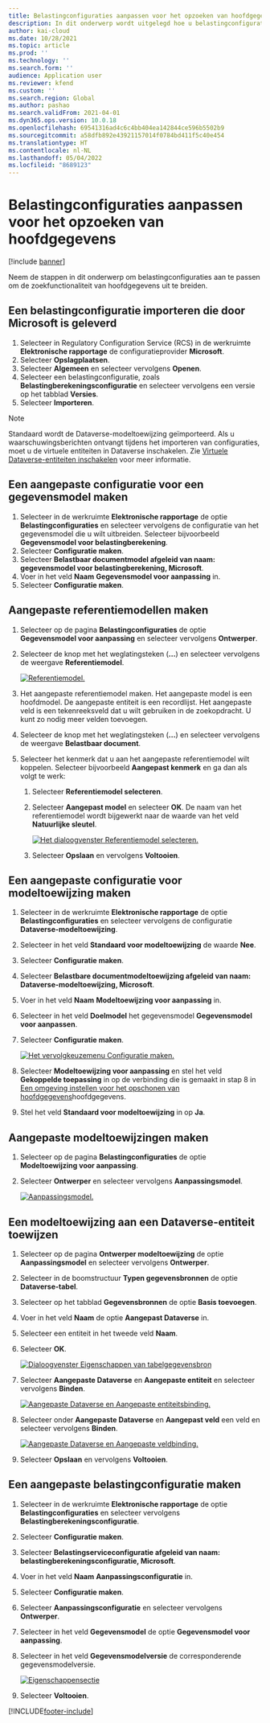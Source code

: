 ```yaml
---
title: Belastingconfiguraties aanpassen voor het opzoeken van hoofdgegevens
description: In dit onderwerp wordt uitgelegd hoe u belastingconfiguraties kunt aanpassen om de zoekfunctionaliteit van hoofdgegevens uit te breiden.
author: kai-cloud
ms.date: 10/28/2021
ms.topic: article
ms.prod: ''
ms.technology: ''
ms.search.form: ''
audience: Application user
ms.reviewer: kfend
ms.custom: ''
ms.search.region: Global
ms.author: pashao
ms.search.validFrom: 2021-04-01
ms.dyn365.ops.version: 10.0.18
ms.openlocfilehash: 69541316ad4c6c4bb404ea142844ce596b5502b9
ms.sourcegitcommit: a58dfb892e43921157014f0784bd411f5c40e454
ms.translationtype: HT
ms.contentlocale: nl-NL
ms.lasthandoff: 05/04/2022
ms.locfileid: "8689123"
---
```

# <a name="customize-tax-configurations-for-master-data-lookup"></a>Belastingconfiguraties aanpassen voor het opzoeken van hoofdgegevens

[!include [banner](../includes/banner.md)]

Neem de stappen in dit onderwerp om belastingconfiguraties aan te passen om de zoekfunctionaliteit van hoofdgegevens uit te breiden.

## <a name="import-a-tax-configuration-provided-by-microsoft"></a>Een belastingconfiguratie importeren die door Microsoft is geleverd

1. Selecteer in Regulatory Configuration Service (RCS) in de werkruimte **Elektronische rapportage** de configuratieprovider **Microsoft**.
2. Selecteer **Opslagplaatsen**.
3. Selecteer **Algemeen** en selecteer vervolgens **Openen**.
4. Selecteer een belastingconfiguratie, zoals **Belastingberekeningsconfiguratie** en selecteer vervolgens een versie op het tabblad **Versies**.
5. Selecteer **Importeren**.

> [!NOTE]
> Standaard wordt de Dataverse-modeltoewijzing geïmporteerd. Als u waarschuwingsberichten ontvangt tijdens het importeren van configuraties, moet u de virtuele entiteiten in Dataverse inschakelen. Zie [Virtuele Dataverse-entiteiten inschakelen](../../fin-ops-core/dev-itpro/power-platform/enable-virtual-entities.md) voor meer informatie.

## <a name="create-a-customized-data-model-configuration"></a>Een aangepaste configuratie voor een gegevensmodel maken

1. Selecteer in de werkruimte **Elektronische rapportage** de optie **Belastingconfiguraties** en selecteer vervolgens de configuratie van het gegevensmodel die u wilt uitbreiden. Selecteer bijvoorbeeld **Gegevensmodel voor belastingberekening**.
2. Selecteer **Configuratie maken**.
3. Selecteer **Belastbaar documentmodel afgeleid van naam: gegevensmodel voor belastingberekening, Microsoft**.
4. Voer in het veld **Naam** **Gegevensmodel voor aanpassing** in.
5. Selecteer **Configuratie maken**.

## <a name="create-customized-reference-models"></a>Aangepaste referentiemodellen maken

1. Selecteer op de pagina **Belastingconfiguraties** de optie **Gegevensmodel voor aanpassing** en selecteer vervolgens **Ontwerper**.
2. Selecteer de knop met het weglatingsteken (**...**) en selecteer vervolgens de weergave **Referentiemodel**.

    [![Referentiemodel.](./media/pic2.png)](./media/pic2.png)

3. Het aangepaste referentiemodel maken. Het aangepaste model is een hoofdmodel. De aangepaste entiteit is een recordlijst. Het aangepaste veld is een tekenreeksveld dat u wilt gebruiken in de zoekopdracht. U kunt zo nodig meer velden toevoegen.
4. Selecteer de knop met het weglatingsteken (**...**) en selecteer vervolgens de weergave **Belastbaar document**.
5. Selecteer het kenmerk dat u aan het aangepaste referentiemodel wilt koppelen. Selecteer bijvoorbeeld **Aangepast kenmerk** en ga dan als volgt te werk:

    1. Selecteer **Referentiemodel selecteren**.
    2. Selecteer **Aangepast model** en selecteer **OK**. De naam van het referentiemodel wordt bijgewerkt naar de waarde van het veld **Natuurlijke sleutel**.

        [![Het dialoogvenster Referentiemodel selecteren.](./media/pic5.png)](./media/pic5.png)

    3. Selecteer **Opslaan** en vervolgens **Voltooien**.

## <a name="create-a-customized-model-mapping-configuration"></a>Een aangepaste configuratie voor modeltoewijzing maken

1. Selecteer in de werkruimte **Elektronische rapportage** de optie **Belastingconfiguraties** en selecteer vervolgens de configuratie **Dataverse-modeltoewijzing**.
2. Selecteer in het veld **Standaard voor modeltoewijzing** de waarde **Nee**.
3. Selecteer **Configuratie maken**.
4. Selecteer **Belastbare documentmodeltoewijzing afgeleid van naam: Dataverse-modeltoewijzing, Microsoft**.
5. Voer in het veld **Naam** **Modeltoewijzing voor aanpassing** in.
6. Selecteer in het veld **Doelmodel** het gegevensmodel **Gegevensmodel voor aanpassen**.
7. Selecteer **Configuratie maken**.

    [![Het vervolgkeuzemenu Configuratie maken.](./media/pic6.png)](./media/pic6.png)

8. Selecteer **Modeltoewijzing voor aanpassing** en stel het veld **Gekoppelde toepassing** in op de verbinding die is gemaakt in stap 8 in [Een omgeving instellen voor het opschonen van hoofdgegevens](tax-service-set-up-environment-master-data-lookup.md)hoofdgegevens.
9. Stel het veld **Standaard voor modeltoewijzing** in op **Ja**.

## <a name="create-customized-model-mappings"></a>Aangepaste modeltoewijzingen maken

1. Selecteer op de pagina **Belastingconfiguraties** de optie **Modeltoewijzing voor aanpassing**.
2. Selecteer **Ontwerper** en selecteer vervolgens **Aanpassingsmodel**.

    [![Aanpassingsmodel.](./media/pic8.png)](./media/pic8.png)

## <a name="map-a-model-mapping-to-a-dataverse-entity"></a>Een modeltoewijzing aan een Dataverse-entiteit toewijzen

1. Selecteer op de pagina **Ontwerper modeltoewijzing** de optie **Aanpassingsmodel** en selecteer vervolgens **Ontwerper**.
2. Selecteer in de boomstructuur **Typen gegevensbronnen** de optie **Dataverse-tabel**.
3. Selecteer op het tabblad **Gegevensbronnen** de optie **Basis toevoegen**.
4. Voer in het veld **Naam** de optie **Aangepast Dataverse** in.
5. Selecteer een entiteit in het tweede veld **Naam**.
6. Selecteer **OK**.

    [![Dialoogvenster Eigenschappen van tabelgegevensbron](./media/pic9.png)](./media/pic9.png)

7. Selecteer **Aangepaste Dataverse** en **Aangepaste entiteit** en selecteer vervolgens **Binden**.

    [![Aangepaste Dataverse en Aangepaste entiteitsbinding.](./media/pic10.png)](./media/pic10.png)

8. Selecteer onder **Aangepaste Dataverse** en **Aangepast veld** een veld en selecteer vervolgens **Binden**.

    [![Aangepaste Dataverse en Aangepaste veldbinding.](./media/pic11.png)](./media/pic11.png)

9. Selecteer **Opslaan** en vervolgens **Voltooien**.

## <a name="create-a-customized-tax-configuration"></a>Een aangepaste belastingconfiguratie maken

1. Selecteer in de werkruimte **Elektronische rapportage** de optie **Belastingconfiguraties** en selecteer vervolgens **Belastingberekeningsconfiguratie**.
2. Selecteer **Configuratie maken**.
3. Selecteer **Belastingserviceconfiguratie afgeleid van naam: belastingberekeningsconfiguratie, Microsoft**.
4. Voer in het veld **Naam** **Aanpassingsconfiguratie** in.
5. Selecteer **Configuratie maken**.
6. Selecteer **Aanpassingsconfiguratie** en selecteer vervolgens **Ontwerper**.
7. Selecteer in het veld **Gegevensmodel** de optie **Gegevensmodel voor aanpassing**.
8. Selecteer in het veld **Gegevensmodelversie** de corresponderende gegevensmodelversie.

    [![Eigenschappensectie](./media/pic13.png)](./media/pic13.png)

9. Selecteer **Voltooien**.

[!INCLUDE[footer-include](../../includes/footer-banner.md)]
